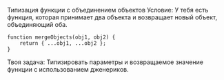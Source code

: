 Типизация функции с объединением объектов
Условие: У тебя есть функция, которая принимает два объекта и возвращает новый объект, объединяющий оба.

```
function mergeObjects(obj1, obj2) {
    return { ...obj1, ...obj2 };
}
```

Твоя задача: Типизировать параметры и возвращаемое значение функции с использованием дженериков.
